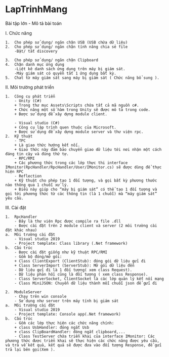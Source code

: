 # LapTrinhMang

Bài tập lớn - Mô tả bài toán



I.	Chức năng

  
	1.	Cho phép sử dụng/ ngăn chặn USB (USB chứa dữ liệu)
	2.	Cho phép sử dụng/ ngăn chặn tính năng chia sẻ file       
		-Bật/ tắt discovery
  
	3.	Cho phép sử dụng/ ngăn chặn Clipboard 
	4.	Chặn danh mục ứng dụng           
		-Liệt kê danh sách ứng dụng trên máy bị giám sát.            
		-Máy giám sát có quyền tắt 1 ứng dụng bất kỳ.  
	5.	Chat từ máy giám sát sang máy bị giám sát ( Chức năng bổ sung ).

II.	Môi trường phát triển
  
	1.	Công cụ phát triển
		- Unity (C#)  
		+ Trong thư mục Assets\Scripts chứa tất cả mã nguồn c#.   
		+ Chức năng một số hàm trong Unity sẽ được mô tả trong code.      
		+ Được sử dụng để xây dựng module client.

		- Visual studio (C#)
		+ Công cụ lập trình quen thuộc của Microsoft.       
		+ Được sử dụng để xây dựng module server và thư viện rpc. 
	2.	Kỹ thuật
		- TPC
		+ Là giao thức hướng kết nối.
		+ Giao thức này đảm bảo chuyển giao dữ liệu tới nơi nhận một cách đáng tin cậy và đúng thứ tự.
		- RPC/RMI
		+ Các phương thức trong các lớp thực thi interface IMonitor(RpcHandler/RpcHandler/User/IMonitor.cs) sẽ được dùng để thực hiện RPC
		- Reflection
		+ Kỹ thuật cho phép tạo 1 đối tượng, và gọi bất kỳ phương thước nào thông qua 1 chuỗi xử lý.
		+ Điều này giúp cho “máy bị giám sát” có thể tạo 1 đối tượng và gọi tới phương thức từ các thông tin (là 1 chuỗi) mà “máy giám sát” yêu cầu.

III. 	Cài đặt

	1.	RpcHandler
		- Đây là thư viện Rpc được compile ra file .dll
		- Được cài đặt trên 2 module client và server (2 môi trường cài đặt khác nhau)
	a. 	Môi trường cài đặt
		- Visual studio 2019
		- Project template: Class library (.Net framework)
	b.	Cấu trúc
		- Được cài đặt giống như kỹ thuật RPC/RMI
		- Gồm bộ đóng/mở gói:
		+ Class ClientExport (ClientStub): đóng gói dữ liệu gửi đi
		+ Class ServerImport (ServerStub): Mở gói dữ liệu đến
		- Dữ liệu gửi đi là 1 đối tượng( xem class Request).
		- Dữ liệu phản hồi cũng là đối tượng ( xem class Response).
		- Class ServerSocket, ClientSocket là các lớp quản lý kết nối mạng
		- Class MiniJSON: Chuyển dữ liệu thành mỗi chuỗi json để gửi đi
		
	2.	ModuleServer
		- Chạy trên win console
		- Sử dụng như server trên máy tính bị giám sát   
	a.	Môi trường cài đặt
		- Visual studio 2019
		- Project template: Console app(.Net framework)
	b.	Cấu trúc
		- Gồm các lớp thực hiện các chức năng chính:
		+ class UsbHandler: đóng ngắt Usb
		+ class ClipBoardHandler: đóng ngắt clipboard,...
		- Class TestServer chứa triển khai của interface IMonitor: Các phương thức được triển khai sẽ thực hiện các chức năng được yêu cầu, và trả về kết quả, kết quả sẽ được đưa vào đối tượng Response, để gửi trả lại bên gọi(Xem ).
